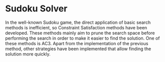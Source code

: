 # Sudoku Solver

In the well-known Sudoku game, the direct application of basic search methods is inefficient, so Constraint Satisfaction methods have been developed. These methods mainly aim to prune the search space before performing the search in order to make it easier to find the solution. One of these methods is AC3. Apart from the implementation of the previous method, other strategies have been implemented that allow finding the solution more quickly.
